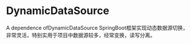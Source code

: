# DynamicDataSource
A dependence ofDynamicDataSource
SpringBoot框架实现动态数据源切换，非常灵活，特别实用于项目中数据源较多，经常变换，读写分离。
